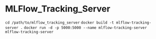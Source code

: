 # MLFlow_Tracking_Server

`cd /path/to/mlflow_tracking_server`
`docker build -t mlflow-tracking-server .`
`docker run -d -p 5000:5000 --name mlflow-tracking-server mlflow-tracking-server`
